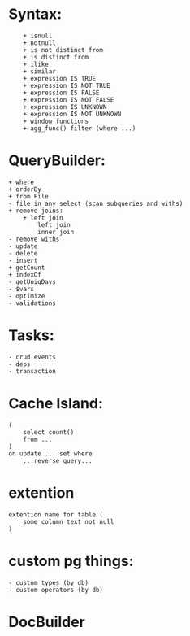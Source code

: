 # Syntax:
		+ isnull
		+ notnull
		+ is not distinct from
        + is distinct from
		+ ilike
		+ similar
		+ expression IS TRUE
		+ expression IS NOT TRUE
		+ expression IS FALSE
		+ expression IS NOT FALSE
		+ expression IS UNKNOWN
		+ expression IS NOT UNKNOWN
		+ window functions
        + agg_func() filter (where ...)

# QueryBuilder:
    + where
    + orderBy
    + from File
    - file in any select (scan subqueries and withs)
    + remove joins:
        + left join
            left join
            inner join
    - remove withs
    - update
    - delete
    - insert
    + getCount
    + indexOf
    - getUniqDays
    - $vars
    - optimize
    - validations

# Tasks:
    - crud events
    - deps
    - transaction

# Cache Island:
    (
        select count()
        from ...
    )
    on update ... set where
        ...reverse query...

# extention
    extention name for table (
        some_column text not null
    )

# custom pg things:
    - custom types (by db)
    - custom operators (by db)

# DocBuilder
